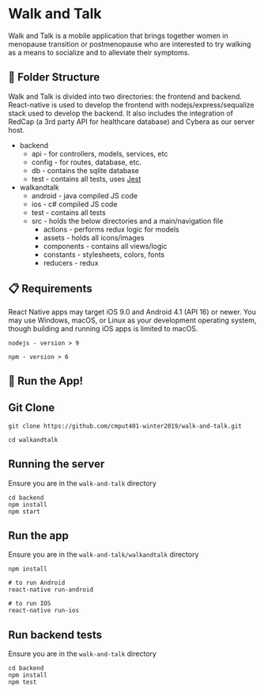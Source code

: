 # Walk and Talk

Walk and Talk is a mobile application that brings together women in menopause transition or postmenopause who are interested to try walking as a means to socialize and to alleviate their symptoms.

## 📂 Folder Structure
Walk and Talk is divided into two directories: the frontend and backend. React-native is used to develop the frontend with nodejs/express/sequalize stack used to develop the backend. It also includes the integration of RedCap (a 3rd party API for healthcare database) and Cybera as our server host.

- backend 
    - api - for controllers, models, services, etc
    - config - for routes, database, etc.
    - db - contains the sqlite database
    - test - contains all tests, uses [Jest](https://github.com/facebook/jest)
- walkandtalk 
    - android - java compiled JS code
    - ios - c# compiled JS code
    - test - contains all tests
    - src - holds the below directories and a main/navigation file
        - actions - performs redux logic for models
        - assets - holds all icons/images
        - components - contains all views/logic
        - constants - stylesheets, colors, fonts 
        - reducers - redux 


## 📋 Requirements
React Native apps may target iOS 9.0 and Android 4.1 (API 16) or newer. You may use Windows, macOS, or Linux as your development operating system, though building and running iOS apps is limited to macOS.
```
nodejs - version > 9

npm - version > 6
```

## 🚀 Run the App!
## Git Clone


```
git clone https://github.com/cmput401-winter2019/walk-and-talk.git

cd walkandtalk
```

## Running the server

Ensure you are in the ```walk-and-talk``` directory

``` 
cd backend
npm install
npm start
```

## Run the app

Ensure you are in the ```walk-and-talk/walkandtalk``` directory

```
npm install

# to run Android
react-native run-android

# to run IOS
react-native run-ios

```

## Run backend tests

Ensure you are in the ```walk-and-talk``` directory

```
cd backend
npm install
npm test
```



